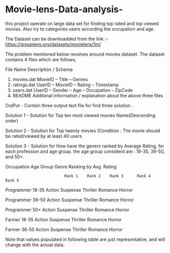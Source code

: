 # Movie-lens-Data-analysis-
this project operate on large data set for finding top rated and top viewed movies. Also try to categories users according the occupation and age.  

The Dataset can be downloadded from the link :-   https://grouplens.org/datasets/movielens/1m/

The problem mentioned below revolves around movies dataset. The dataset contains 4 files which are follows,

File Name                       Description / Schema
1. movies.dat                  MovieID – Title – Genres
2. ratings.dat                 UserID – MovieID – Rating – Timestamp
3. users.dat                   UserID – Gender – Age – Occupation – ZipCode
4. README                      Additonal information / explanation about the above three files

OutPut - Contain three output text file for find three solution .

Solution 1 - Solution for Top ten most viewed movies Name(Descending order)

Solution 2 - Solution for Top twenty movies (Condition : The movie should be rated/viewed by at least 40 users

Solution 3 - Solution for How have the geners ranked by Average Rating, for each profession and age group. the age group considerd are : 18-35, 36-50, and 50+.



Occupation 	Age     Group	Genre Ranking by Avg. Rating 

				              Rank 1	Rank 2	  Rank 3	  Rank 4	  Rank 5	 
                      
Programmer	18-35		  Action 	Suspense 	Thriller 	Romance 	Horror 

Programmer 	36-50 		Action 	Suspense 	Thriller 	Romance 	Horror 

Programmer 	50+ 		  Action 	Suspense 	Thriller 	Romance 	Horror 

Farmer 		  18-35 		Action 	Suspense 	Thriller 	Romance 	Horror 

Farmer 		  36-50 		Action 	Suspense 	Thriller 	Romance 	Horror


Note that values populated in following table are just representative, and will change with the actual data.

